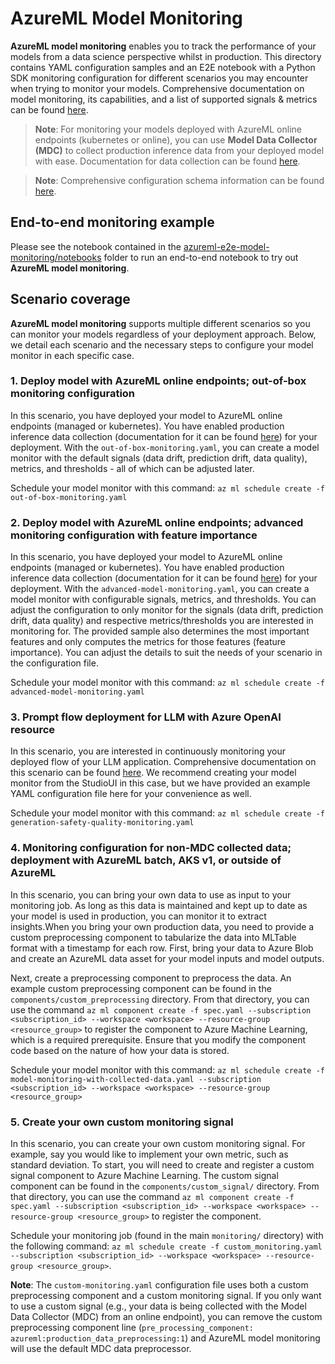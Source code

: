 # AzureML Model Monitoring

**AzureML model monitoring** enables you to track the performance of your models from a data science perspective whilst in production. This directory contains YAML configuration samples and an E2E notebook with a Python SDK monitoring configuration for different scenarios you may encounter when trying to monitor your models. Comprehensive documentation on model monitoring, its capabilities, and a list of supported signals & metrics can be found [here](https://learn.microsoft.com/en-us/azure/machine-learning/concept-model-monitoring?view=azureml-api-2). 

> **Note**: For monitoring your models deployed with AzureML online endpoints (kubernetes or online), you can use **Model Data Collector (MDC)** to collect production inference data from your deployed model with ease. Documentation for data collection can be found [here](https://learn.microsoft.com/en-us/azure/machine-learning/how-to-collect-production-data?view=azureml-api-2&tabs=azure-cli).

> **Note**: Comprehensive configuration schema information can be found [here](https://learn.microsoft.com/en-us/azure/machine-learning/reference-yaml-monitor?view=azureml-api-2). 

## End-to-end monitoring example

Please see the notebook contained in the [azureml-e2e-model-monitoring/notebooks](azureml-e2e-model-monitoring\notebooks\model-monitoring-e2e.ipynb) folder to run an end-to-end notebook to try out **AzureML model monitoring**.

## Scenario coverage

**AzureML model monitoring** supports multiple different scenarios so you can monitor your models regardless of your deployment approach. Below, we detail each scenario and the necessary steps to configure your model monitor in each specific case.

### 1. Deploy model with AzureML online endpoints; out-of-box monitoring configuration

In this scenario, you have deployed your model to AzureML online endpoints (managed or kubernetes). You have enabled production inference data collection (documentation for it can be found [here](https://learn.microsoft.com/en-us/azure/machine-learning/how-to-collect-production-data?view=azureml-api-2&tabs=azure-cli)) for your deployment. With the `out-of-box-monitoring.yaml`, you can create a model monitor with the default signals (data drift, prediction drift, data quality), metrics, and thresholds - all of which can be adjusted later.

Schedule your model monitor with this command: `az ml schedule create -f out-of-box-monitoring.yaml`

### 2. Deploy model with AzureML online endpoints; advanced monitoring configuration with feature importance

In this scenario, you have deployed your model to AzureML online endpoints (managed or kubernetes). You have enabled production inference data collection (documentation for it can be found [here](https://learn.microsoft.com/en-us/azure/machine-learning/how-to-collect-production-data?view=azureml-api-2&tabs=azure-cli)) for your deployment. With the `advanced-model-monitoring.yaml`, you can create a model monitor with configurable signals, metrics, and thresholds. You can adjust the configuration to only monitor for the signals (data drift, prediction drift, data quality) and respective metrics/thresholds you are interested in monitoring for. The provided sample also determines the most important features and only computes the metrics for those features (feature importance). You can adjust the details to suit the needs of your scenario in the configuration file.

Schedule your model monitor with this command: `az ml schedule create -f advanced-model-monitoring.yaml`

### 3. Prompt flow deployment for LLM with Azure OpenAI resource

In this scenario, you are interested in continuously monitoring your deployed flow of your LLM application. Comprehensive documentation on this scenario can be found [here](https://learn.microsoft.com/en-us/azure/machine-learning/prompt-flow/how-to-monitor-generative-ai-applications?view=azureml-api-2). We recommend creating your model monitor from the StudioUI in this case, but we have provided an example YAML configuration file here for your convenience as well. 

Schedule your model monitor with this command: `az ml schedule create -f generation-safety-quality-monitoring.yaml`

### 4. Monitoring configuration for non-MDC collected data; deployment with AzureML batch, AKS v1, or outside of AzureML

In this scenario, you can bring your own data to use as input to your monitoring job. As long as this data is maintained and kept up to date as your model is used in production, you can monitor it to extract insights.When you bring your own production data, you need to provide a custom preprocessing component to tabularize the data into MLTable format with a timestamp for each row. First, bring your data to Azure Blob and create an AzureML data asset for your model inputs and model outputs.

Next, create a preprocessing component to preprocess the data. An example custom preprocessing component can be found in the `components/custom_preprocessing` directory. From that directory, you can use the command `az ml component create -f spec.yaml --subscription <subscription_id> --workspace <workspace> --resource-group <resource_group>` to register the component to Azure Machine Learning, which is a required prerequisite. Ensure that you modify the component code based on the nature of how your data is stored.

Schedule your model monitor with this command: `az ml schedule create -f model-monitoring-with-collected-data.yaml --subscription <subscription_id> --workspace <workspace> --resource-group <resource_group>`

### 5. Create your own custom monitoring signal

In this scenario, you can create your own custom monitoring signal. For example, say you would like to implement your own metric, such as standard deviation. To start, you will need to create and register a custom signal component to Azure Machine Learning. The custom signal component can be found in the `components/custom_signal/` directory. From that directory, you can use the command `az ml component create -f spec.yaml --subscription <subscription_id> --workspace <workspace> --resource-group <resource_group>` to register the component.

Schedule your monitoring job (found in the main `monitoring/` directory) with the following command: `az ml schedule create -f custom_monitoring.yaml --subscription <subscription_id> --workspace <workspace> --resource-group <resource_group>`.

**Note**: The `custom-monitoring.yaml` configuration file uses both a custom preprocessing component and a custom monitoring signal. If you only want to use a custom signal (e.g., your data is being collected with the Model Data Collector (MDC) from an online endpoint), you can remove the custom preprocessing component line (`pre_processing_component: azureml:production_data_preprocessing:1`) and AzureML model monitoring will use the default MDC data preprocessor.
